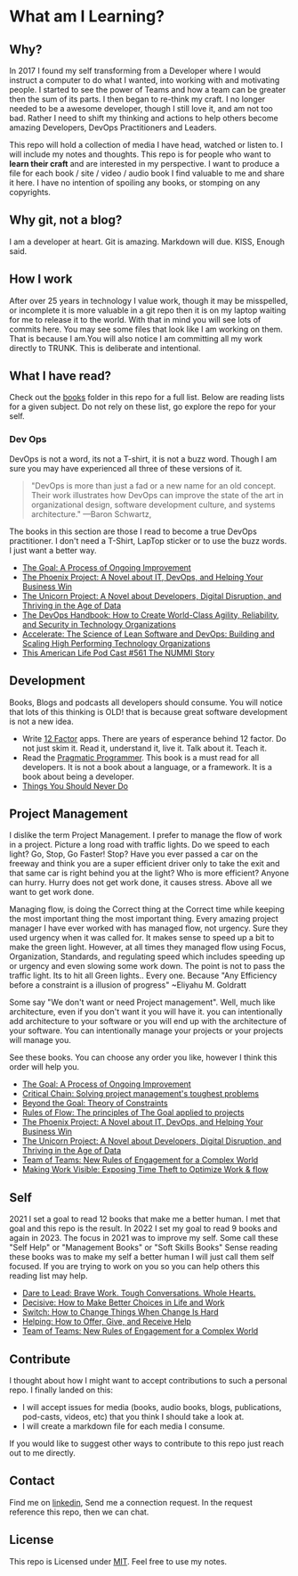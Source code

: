 # What am I Learning?

## Why?

In 2017 I found my self transforming from a Developer where I would instruct a computer to do what
I wanted, into working with and motivating people. I started to see the power of Teams and how a team
can be greater then the sum of its parts. I then began to re-think my craft.  I no longer needed to
be a awesome developer, though I still love it, and am not too bad. Rather I need to shift my thinking
and actions to help others become amazing Developers, DevOps Practitioners and Leaders.

This repo will hold a collection of media I have head, watched or listen to.
I will include my notes and thoughts.  This repo is for people who want to **learn their craft** and
are interested in my perspective. I want to produce a file for each book / site / video / audio book
I find valuable to me and share it here. I have no intention of spoiling any books, or stomping on any copyrights.

## Why git, not a blog?

I am a developer at heart.  Git is amazing.  Markdown will due.  KISS,  Enough said.

## How I work

After over 25 years in technology I value work, though it may be misspelled, or incomplete it is more valuable in a git repo then it is on my laptop waiting for me to release it to the world.
With that in mind you will see lots of commits here. You may see some files that look like I am working on them. That is because I am.You will also notice I am committing all my work directly to TRUNK. This is deliberate and intentional.

## What I have read?

Check out the [books](./books/) folder in this repo for a full list.  Below are reading lists for a given subject.  Do not rely on these list, go explore the repo for your self.

### Dev Ops

DevOps is not a word, its not a T-shirt, it is not a buzz word. Though I am sure you may have
experienced all three of these versions of it.  

>"DevOps is more than just a fad or a new name for an old concept. Their work illustrates how DevOps
>can improve the state of the art in organizational design, software development culture, and systems architecture."
>—Baron Schwartz,

The books in this section are those I read to become a true DevOps practitioner.  I don't need a T-Shirt, LapTop sticker
or to use the buzz words. I just want a better way.

- [The Goal: A Process of Ongoing Improvement](./books/the_goal.md)
- [The Phoenix Project: A Novel about IT, DevOps, and Helping Your Business Win](./books/the_phoenix_project.md)
- [The Unicorn Project: A Novel about Developers, Digital Disruption, and Thriving in the Age of Data](./books/the_unicorn_project.md)
- [The DevOps Handbook: How to Create World-Class Agility, Reliability, and Security in Technology Organizations](./books/the_devops_handbook.md)
- [Accelerate: The Science of Lean Software and DevOps: Building and Scaling High Performing Technology Organizations](./books/accelerate.md)
- [This American Life Pod Cast #561 The NUMMI Story](./listen/nummi.md)

## Development

Books, Blogs and podcasts all developers should consume.  You will notice that lots of this thinking is OLD!
that is because great software development is not a new idea.

- Write [12 Factor](https://12factor.net/codebase) apps.  There are years of esperance behind 12 factor.  Do not just skim it.  Read it, understand it, live it.  Talk about it. Teach it.
- Read the [Pragmatic Programmer](./books/the_pragmatic_programmer.md).  This book is a must read for all developers.  It is not a book about a language, or a framework.  It is a book about being a developer.
- [Things You Should Never Do](blogs/things_you_should_never_do.md)

## Project Management

I dislike the term Project Management.  I prefer to manage the flow of work in a project. Picture a long road with traffic lights.  Do we speed to each light?  Go, Stop, Go Faster! Stop?  Have you ever passed a car on the freeway and think you are a super efficient driver only to take the exit and that same car is right behind you at the light?  Who is more efficient? Anyone can hurry. Hurry does not get work done, it causes stress.  Above all we want to get work done.

Managing flow, is doing the Correct thing at the Correct time while keeping the most important thing the most important thing.  Every amazing project manager I have ever worked with has managed flow, not urgency.  Sure they used urgency when it was called for.  It makes sense to speed up a bit to make the green light.  However, at all times they managed flow using Focus, Organization, Standards, and regulating speed which includes speeding up or urgency and even slowing some work down.  The point is not to pass the traffic light.  Its to hit all Green lights..  Every one.  Because "Any Efficiency before a constraint is a illusion of progress" ~Eliyahu M. Goldratt

Some say "We don't want or need Project management".  Well, much like architecture, even if you don't want it you will have it. you can intentionally add architecture to your software or you will end up with the architecture of your software.  You can intentionally manage your projects or your projects will manage you.

See these books.  You can choose any order you like, however I think this order will help you.

- [The Goal: A Process of Ongoing Improvement](./books/the_goal.md)
- [Critical Chain: Solving project management's toughest problems](./books/critical_chain.md)
- [Beyond the Goal: Theory of Constraints](./books/beyond_the_goal.md)
- [Rules of Flow: The principles of The Goal applied to projects](./books/rules_of_flow.md)
- [The Phoenix Project: A Novel about IT, DevOps, and Helping Your Business Win](./books/the_phoenix_project.md)
- [The Unicorn Project: A Novel about Developers, Digital Disruption, and Thriving in the Age of Data](./books/the_unicorn_project.md)
- [Team of Teams: New Rules of Engagement for a Complex World](./books/team_of_teams.md)
- [Making Work Visible: Exposing Time Theft to Optimize Work & flow](./books/making_work_visible.md)

## Self

2021 I set a goal to read 12 books that make me a better human.  I met that goal and this repo is the result.  In 2022 I set my goal to read 9 books and again in 2023.  The focus in 2021 was to improve my self.  Some call these "Self Help" or "Management Books" or "Soft Skills Books" Sense reading these books was to make my self a better human I will just call them self focused.  If you are trying to work on you so you can help others this reading list may help.

- [Dare to Lead: Brave Work. Tough Conversations. Whole Hearts.](./books/dare_to_lead.md)
- [Decisive: How to Make Better Choices in Life and Work](./books/decisive_how_to_make_better_choices_in_life_and_work.md)
- [Switch: How to Change Things When Change Is Hard](./books/switch.md)
- [Helping: How to Offer, Give, and Receive Help](./books/the_helping_book.md)
- [Team of Teams: New Rules of Engagement for a Complex World](./books/team_of_teams.md)

## Contribute

I thought about how I might want to accept contributions to such a personal repo.  I finally landed on this:

- I will accept issues for media (books, audio books, blogs, publications, pod-casts, videos, etc) that you think I should take a look at.
- I will create a markdown file for each media I consume.

If you would like to suggest other ways to contribute to this repo just reach out to me directly.

## Contact

Find me on [linkedin](https://www.linkedin.com/in/charles-bitter/), Send me a connection request.  In the request reference this repo, then we can chat.

## License

This repo is Licensed under [MIT](LICENSE).  Feel free to use my notes.


